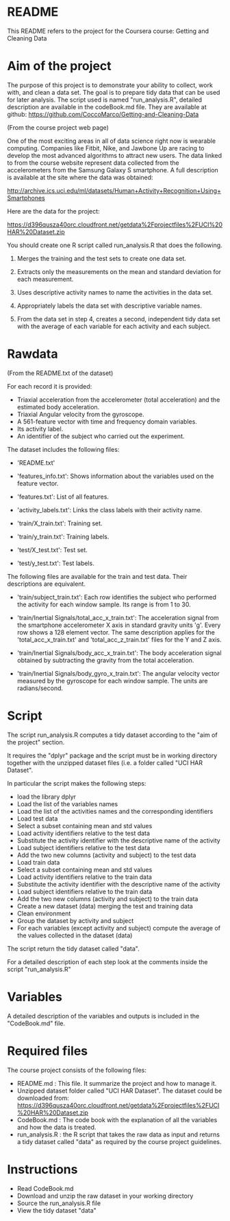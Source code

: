 # README

This README refers to the project for the Coursera course: Getting and Cleaning Data

# Aim of the project

The purpose of this project is to demonstrate your ability to collect, work with, and clean a data set. The goal is to prepare tidy data that can be used for later analysis. The script used is named "run_analysis.R", detailed description are available in the codeBook.md file. They are available at github: https://github.com/CoccoMarco/Getting-and-Cleaning-Data

(From the course project web page)

One of the most exciting areas in all of data science right now is wearable computing. Companies like Fitbit, Nike, and Jawbone Up are racing to develop the most advanced algorithms to attract new users. The data linked to from the course website represent data collected from the accelerometers from the Samsung Galaxy S smartphone. A full description is available at the site where the data was obtained:

http://archive.ics.uci.edu/ml/datasets/Human+Activity+Recognition+Using+Smartphones

Here are the data for the project:

https://d396qusza40orc.cloudfront.net/getdata%2Fprojectfiles%2FUCI%20HAR%20Dataset.zip

You should create one R script called run_analysis.R that does the following.

1) Merges the training and the test sets to create one data set.

2) Extracts only the measurements on the mean and standard deviation for each measurement.

3) Uses descriptive activity names to name the activities in the data set.

4) Appropriately labels the data set with descriptive variable names.

5) From the data set in step 4, creates a second, independent tidy data set with the average of each variable for each activity and each subject.

# Rawdata

(From the README.txt of the dataset)

For each record it is provided:

- Triaxial acceleration from the accelerometer (total acceleration) and the estimated body acceleration.
- Triaxial Angular velocity from the gyroscope. 
- A 561-feature vector with time and frequency domain variables. 
- Its activity label. 
- An identifier of the subject who carried out the experiment.

The dataset includes the following files:

- 'README.txt'

- 'features_info.txt': Shows information about the variables used on the feature vector.

- 'features.txt': List of all features.

- 'activity_labels.txt': Links the class labels with their activity name.

- 'train/X_train.txt': Training set.

- 'train/y_train.txt': Training labels.

- 'test/X_test.txt': Test set.

- 'test/y_test.txt': Test labels.

The following files are available for the train and test data. Their descriptions are equivalent. 

- 'train/subject_train.txt': Each row identifies the subject who performed the activity for each window sample. Its range is from 1 to 30. 

- 'train/Inertial Signals/total_acc_x_train.txt': The acceleration signal from the smartphone accelerometer X axis in standard gravity units 'g'. Every row shows a 128 element vector. The same description applies for the 'total_acc_x_train.txt' and 'total_acc_z_train.txt' files for the Y and Z axis. 

- 'train/Inertial Signals/body_acc_x_train.txt': The body acceleration signal obtained by subtracting the gravity from the total acceleration. 

- 'train/Inertial Signals/body_gyro_x_train.txt': The angular velocity vector measured by the gyroscope for each window sample. The units are radians/second. 

# Script

The script run_analysis.R computes a tidy dataset according to the "aim of the project" section.

It requires the "dplyr" package and the script must be in working directory together with the unzipped dataset files (i.e. a folder called "UCI HAR Dataset".

In particular the script makes the following steps:

- load the library dplyr
- Load the list of the variables names
- Load the list of the activities names and the corresponding identifiers
- Load test data
- Select a subset containing mean and std values
- Load activity identifiers relative to the test data
- Substitute the activity identifier with the descriptive name of the activity
- Load subject identifiers relative to the test data
- Add the two new columns (activity and subject) to the test data
- Load train data
- Select a subset containing mean and std values
- Load activity identifiers relative to the train data
- Substitute the activity identifier with the descriptive name of the activity
- Load subject identifiers relative to the train data
- Add the two new columns (activity and subject) to the train data
- Create a new dataset (data) merging the test and training data
- Clean environment
- Group the dataset by activity and subject
- For each variables (except activity and subject) compute the average of the values collected in the dataset (data)

The script return the tidy dataset called "data".

For a detailed description of each step look at the comments inside the script "run_analysis.R"

# Variables

A detailed description of the variables and outputs is included in the "CodeBook.md" file.

# Required files

The course project consists of the following files:
- README.md : This file. It summarize the project and how to manage it.
- Unzipped dataset folder called "UCI HAR Dataset". The dataset could be downloaded from: https://d396qusza40orc.cloudfront.net/getdata%2Fprojectfiles%2FUCI%20HAR%20Dataset.zip
- CodeBook.md : The code book with the explanation of all the variables and how the data is treated.
- run_analysis.R : the R script that takes the raw data as input and returns a tidy dataset called "data" as required by the course project guidelines.

# Instructions

- Read CodeBook.md
- Download and unzip the raw dataset in your working directory
- Source the run_analysis.R file
- View the tidy dataset "data"
